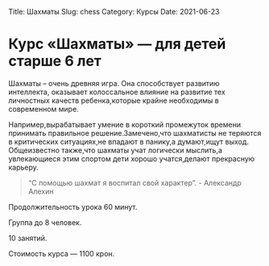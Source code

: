 Title: Шахматы
Slug: chess
Category: Курсы
Date: 2021-06-23

# Курс «Шахматы» — для детей старше 6 лет

Шахматы – очень древняя игра. Она способствует развитию интеллекта, оказывает колоссальное влияние на развитие тех личностных качеств ребенка,которые крайне необходимы в современном мире.

Например,вырабатывает умение в короткий промежуток времени принимать правильное решение.Замечено,что шахматисты не теряются в критических ситуациях,не впадают в панику,а думают,ищут выход.       Общеизвестно также,что шахматы учат логически мыслить,а увлекающиеся этим спортом дети хорошо учатся,делают прекрасную карьеру.

> “С помощью шахмат я воспитал свой характер”.  - Александр Алехин

Продолжительность урока 60 минут.

Группа до 8 человек.

10 занятий.

Стоимость курса — 1100 крон.
